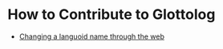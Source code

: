 # How to Contribute to Glottolog

- [Changing a languoid name through the web](https://github.com/glottolog/glottolog/wiki/Changing-a-languoid-name-through-the-web)
